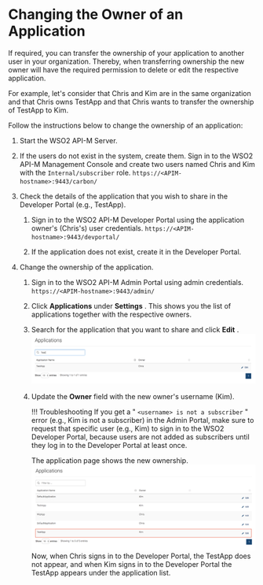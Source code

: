 # Changing the Owner of an Application

If required, you can transfer the ownership of your application to another user in your organization. Thereby, when transferring ownership the new owner will have the required permission to delete or edit the respective application.

For example, let's consider that Chris and Kim are in the same organization and that Chris owns TestApp and that Chris wants to transfer the ownership of TestApp to Kim.

Follow the instructions below to change the ownership of an application:

1.  Start the WSO2 API-M Server.
2.  If the users do not exist in the system, create them.
    Sign in to the WSO2 API-M Management Console and create two users named Chris and Kim with the `Internal/subscriber` role.
`https://<APIM-hostname>:9443/carbon/          `

3.  Check the details of the application that you wish to share in the Developer Portal (e.g., TestApp).

    1.  Sign in to the WSO2 API-M Developer Portal using the application owner's (Chris's) user credentials.
`https://<APIM-hostname>:9443/devportal/            `

    2.  If the application does not exist, create it in the Developer Portal.

4.  Change the ownership of the application.
    1.  Sign in to the WSO2 API-M Admin Portal using admin credentials.
`https://<APIM-hostname>:9443/admin/            `

    2.  Click **Applications** under **Settings** .
        This shows you the list of applications together with the respective owners.

    3.  Search for the application that you want to share and click **Edit** .
        [ ![](./../../../../assets/img/Learn/changing-application-owner-search.png) ](/../../../assets/img/Learn/changing-application-owner-search.png)
    4.  Update the **Owner** field with the new owner's username (Kim).

        !!! Troubleshooting
            If you get a " `<username> is not a subscriber` " error (e.g., Kim is not a subscriber) in the Admin Portal, make sure to request that specific user (e.g., Kim) to sign in to the WSO2 Developer Portal, because users are not added as subscribers until they log in to the Developer Portal at least once.


        The application page shows the new ownership.
        [ ![](./../../../../assets/img/Learn/changing-application-owner.png) ](/../../../assets/img/Learn/changing-application-owner.png)   
        Now, when Chris signs in to the Developer Portal, the TestApp does not appear, and when Kim signs in to the Developer Portal the TestApp appears under the application list.


